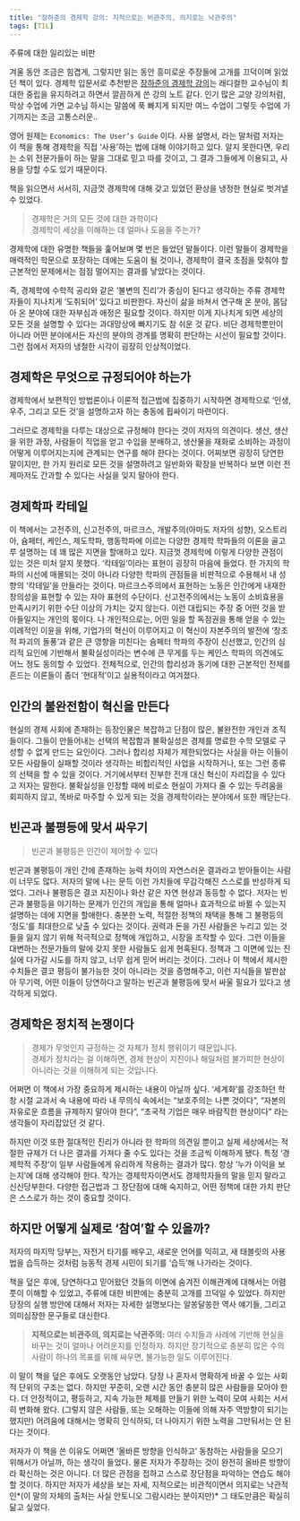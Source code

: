 ```yaml
---
title: "장하준의 경제학 강의: 지적으로는 비관주의, 의지로는 낙관주의"
tags: [TIL]
---
```


주류에 대한 일리있는 비판
<!--more-->

겨울 동안 조금은 힘겹게, 그렇지만 읽는 동안 흥미로운 주장들에 고개를 끄덕이며 읽었던 책이 있다. 경제학 입문서로 추천받은 [장하준의 경제학 강의](https://ridibooks.com/v2/Detail?id=754013881)는 래디컬한 교수님이 최대한 중립을 유지하려고 하면서 깔끔하게 쓴 강의 노트 같다. 인기 많은 교양 강의처럼, 막상 수업에 가면 교수님 하시는 말씀에 푹 빠지게 되지만 여느 수업이 그렇듯 수업에 가기까지는 조금 고통스러운..

영어 원제는 `Economics: The User’s Guide` 이다. 사용 설명서, 라는 말처럼 저자는 이 책을 통해 경제학을 직접 ‘사용’하는 법에 대해 이야기하고 있다. 알지 못한다면, 우리는 소위 전문가들이 하는 말을 그대로 믿고 따를 것이고, 그 결과 그들에게 이용되고, 사용을 당할 수도 있기 때문이다. 

책을 읽으면서 서서히, 지금껏 경제학에 대해 갖고 있었던 환상을 냉정한 현실로 벗겨낼 수 있었다. 

> 경제학은 거의 모든 것에 대한 과학이다  
> 경제학이 세상을 이해하는 데 얼마나 도움을 주는가?  

경제학에 대한 유명한 책들을 훑어보며 몇 번은 들었던 말들이다. 이런 말들이 경제학을 매력적인 학문으로 포장하는 데에는 도움이 될 것이나, 경제학이 결국 초점을 맞춰야 할 근본적인 문제에서는 점점 멀어지는 결과를 낳았다는 것이다.

즉, 경제학에 수학적 공리와 같은 ‘불변의 진리’가 중심이 된다고 생각하는 주류 경제학자들이 지나치게 ‘도취되어’ 있다고 비판한다. 자신이 삶을 바쳐서 연구해 온 분야, 몸담아 온 분야에 대한 자부심과 애정은 필요할 것이다. 하지만 이게 지나치게 되면 세상의 모든 것을 설명할 수 있다는 과대망상에 빠지기도 참 쉬운 것 같다. 비단 경제학뿐만이 아니라 어떤 분야에서든 자신의 분야의 경계를 명확히 판단하는 시선이 필요할 것이다. 그런 점에서 저자의 냉철한 시각이 굉장히 인상적이었다.

## 경제학은 무엇으로 규정되어야 하는가
경제학에서 보편적인 방법론이나 이론적 접근법에 집중하기 시작하면 경제학으로 ‘인생, 우주, 그리고 모든 것’을 설명하고자 하는 충동에 휩싸이기 마련이다.

그러므로 경제학을 다루는 대상으로 규정해야 한다는 것이 저자의 의견이다. 생산, 생산을 위한 과정, 사람들이 직업을 얻고 수입을 분배하고, 생산물을 재화로 소비하는 과정이 어떻게 이루어지는지에 관계되는 연구를 해야 한다는 것이다. 어찌보면 굉장히 당연한 말이지만, 한 가지 원리로 모든 것을 설명하려고 일반화와 확장을 반복하다 보면 이런 전제마저도 간과할 수 있다는 사실을 잊지 말아야 한다.

## 경제학파 칵테일
이 책에서는 고전주의, 신고전주의, 마르크스, 개발주의(아마도 저자의 성향), 오스트리아, 슘페터, 케인스, 제도학파, 행동학파에 이르는 다양한 경제학 학파들의 이론을 골고루 설명하는 데 꽤 많은 지면을 할애하고 있다. 지금껏 경제학에 이렇게 다양한 관점이 있는 것은 미처 알지 못했다. ‘칵테일’이라는 표현이 굉장히 마음에 들었다. 한 가지의 학파의 시선에 매몰되는 것이 아니라 다양한 학파의 관점들을 비판적으로 수용해서 내 성향의 ‘칵테일’을 만들라는 것이다. 마르크스주의에서 표현하는 노동은 인간에게 내재한 창의성을 표현할 수 있는 자아 표현의 수단이다. 신고전주의에서는 노동이 소비효용을 만족시키기 위한 수단 이상의 가치는 갖지 않는다. 이런 대립되는 주장 중 어떤 것을 받아들일지는 개인의 몫이다. 나 개인적으로는, 어떤 일을 할 독점권을 통해 얻을 수 있는 이례적인 이윤을 위해, 기업가의 혁신이 이루어지고 이 혁신이 자본주의의 발전에 ‘창조적 파괴의 돌풍’과 같은 큰 영향을 미친다는 슘페터 학파의 주장이 신선했고, 인간의 심리적 요인에 기반해서 불확실성이라는 변수에 큰 무게를 두는 케인스 학파의 의견에도 어느 정도 동의할 수 있었다. 전체적으로, 인간의 합리성과 동기에 대한 근본적인 전제를 흔드는 이론들이 좀더 ‘현대적’이고 실용적이라고 여겨졌다.

## 인간의 불완전함이 혁신을 만든다
현실의 경제 사회에 존재하는 등장인물은 복잡하고 단점이 많은, 불완전한 개인과 조직들이다. 그들이 만들어내는 선택의 복잡함과 불확실성은 경제를 명료한 수학 모델로 구성할 수 없게 만드는 요인이다. 
그러나 합리성 자체가 제한되었다는 사실을 아는 이들이 모든 사람들이 실패할 것이라 생각하는 비합리적인 사업을 시작하거나, 또는 그런 종류의 선택을 할 수 있을 것이다. 거기에서부터 진부한 전개 대신 혁신이 자리잡을 수 있다고 저자는 말한다. 불확실성을 인정할 때에 비로소 현실이 가져다 줄 수 있는 두려움을 회피하지 않고, 똑바로 마주할 수 있게 되는 것을 경제학이라는 분야에서 또한 깨닫는다.

## 빈곤과 불평등에 맞서 싸우기
> 빈곤과 불평등은 인간이 제어할 수 있다  

빈곤과 불평등이 개인 간에 존재하는 능력 차이의 자연스러운 결과라고 받아들이는 사람이 너무도 많다. 저자의 말에 나는 문득 이런 가치들에 무감각해진 스스로를 반성하게 되었다. 그러나 불평등은 결코 지진이나 화산 같은 자연 현상과 동등할 수 없다. 저자는 빈곤과 불평등을 야기하는 문제가 인간의 개입을 통해 얼마나 효과적으로 바뀔 수 있는지 설명하는 데에 지면을 할애한다. 충분한 노력, 적절한 정책의 채택을 통해 그 불평등의 ‘정도’를 최대한으로 낮출 수 있다는 것이다. 권력과 돈을 가진 사람들은 누리고 있는 것들을 잃지 않기 위해 적극적으로 정책에 개입하고, 시장을 조작할 수 있다. 그런 이들을 대변하는 전문가들의 말에 갖지 못한 사람들도 쉽게 현혹된다. 정책과 그 이면에 있는 진실에 다가갈 시도를 하지 않고, 너무 쉽게 믿어 버리는 것이다. 그러나 이 책에서 제시한 수치들은 결코 평등이 불가능한 것이 아니라는 것을 증명해주고, 이런 지식들을 발판삼아 무기력, 어떤 이들이 당연하다고 말하는 빈곤과 불평등에 맞서 싸울 필요가 있다고 생각하게 되었다.


## 경제학은 정치적 논쟁이다
> 경제가 무엇인지 규정하는 것 자체가 정치 행위이기 때문입니다.  
> 경제가 정치라는 걸 이해하면, 경제 현상이 지진이나 해일처럼 불가피한 현상이 아니라는 것을 이해하게 되는 것입니다.  

어쩌면 이 책에서 가장 중요하게 제시하는 내용이 아닐까 싶다. ‘세계화’를 강조하던 학창 시절 교과서 속 내용에 따라 내 무의식 속에서는 “보호주의는 나쁜 것이다”, “자본의 자유로운 흐름을 규제하지 말아야 한다”, “초국적 기업은 매우 바람직한 현상이다” 라는 생각들이 자리잡았던 것 같다.

하지만 이것 또한 절대적인 진리가 아니라 한 학파의 의견일 뿐이고 실제 세상에서는 적절한 규제가 더 나은 결과를 가져다 줄 수도 있다는 것을 조금씩 이해하게 됐다. 특정 ‘경제학적 주장’이 일부 사람들에게 유리하게 작용하는 결과가 많다. 항상 ‘누가 이익을 보는지’에 대해 생각해야 한다. 작가는 경제학자이면서도 경제학자들의 말을 믿지 말라고 신신당부한다. 다양한 접근법과 그 장단점에 대해 숙지하고, 어떤 정책에 대한 가치 판단은 스스로가 하는 것이 중요할 것이다.

## 하지만 어떻게 실제로 ‘참여’할 수 있을까?
저자의 마지막 당부는, 자전거 타기를 배우고, 새로운 언어를 익히고, 새 태블릿의 사용법을 습득하는 것처럼 능동적 경제 시민이 되기를 ‘습득’해 나가라는 것이다. 

책을 덮은 후에, 당연하다고 믿어왔던 것들의 이면에 숨겨진 이해관계에 대해서는 어렴풋이 이해할 수 있었고, 주류에 대한 비판에는 충분히 고개를 끄덕일 수 있었다. 하지만 당장의 실행 방안에 대해서 저자는 자세한 설명보다는 알쏭달쏭한 역사 얘기들, 그리고 의미심장한 문구들로 대신한다.

> **지적으로는 비관주의, 의지로는 낙관주의:** 여러 수치들과 사례에 기반해 현실을 바꾸는 것이 얼마나 어려운지를 인정하자. 하지만 장기적으로 충분히 많은 수의 사람이 하나의 목표를 위해 싸우면, 불가능한 일도 이루어진다.  

이 말이 책을 덮은 후에도 오랫동안 남았다. 당장 나 혼자서 명확하게 바꿀 수 있는 사회적 단위의 구조는 없다. 하지만 꾸준히, 오랜 시간 동안 충분히 많은 사람들을 모아야 한다. 더 안정적이고, 평등하고, 지속 가능한 체제를 만들기 위한 노력이 모여 사회는 서서히 변화해 왔다. (그렇지 않은 사람들, 또는 오해하는 이들에 의해 자주 역방향이 되기는 했지만) 어려움에 대해서는 명확히 인식하되, 더 나아지기 위한 노력을 그만둬서는 안 된다는 것이다.

저자가 이 책을 쓴 이유도 어쩌면 ‘올바른 방향을 인식하고’ 동참하는 사람들을 모으기 위해서가 아닐까, 하는 생각이 들었다. 물론 저자가 주장하는 것이 완전히 올바른 방향이라 확신하는 것은 아니다. 더 많은 관점을 접하고 스스로 장단점을 파악하는 연습도 해야 할 것이다. 하지만 저자가 세상을 보는 자세, 지적으로는 비관적이면서 의지로는 낙관적인*(이 말의 자체의 출처는 사실 안토니오 그람시라는 분이지만)* 그 태도만큼은 확실히 닮고 싶었다.









